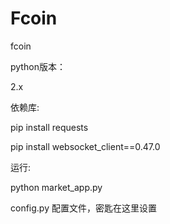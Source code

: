 # Fcoin
fcoin


python版本：

2.x


依赖库:

pip install requests

pip install websocket_client==0.47.0



运行:

python market_app.py

config.py 配置文件，密匙在这里设置
